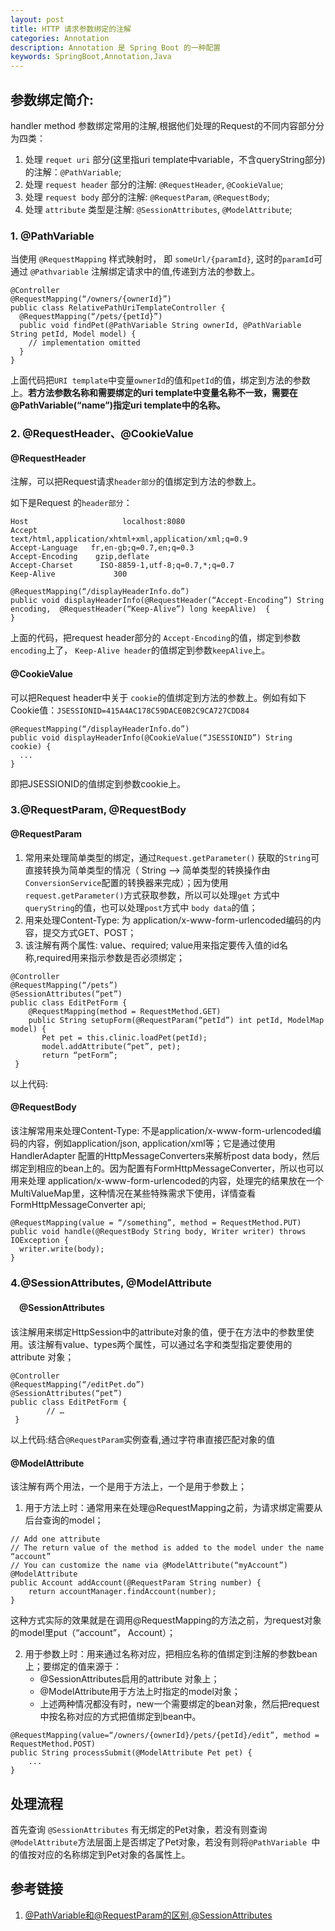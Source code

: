```yaml
---
layout: post
title: HTTP 请求参数绑定的注解
categories: Annotation
description: Annotation 是 Spring Boot 的一种配置
keywords: SpringBoot,Annotation,Java
---
```


## 参数绑定简介:
handler method 参数绑定常用的注解,根据他们处理的Request的不同内容部分分为四类：

1. 处理 `requet uri` 部分(这里指uri template中variable，不含queryString部分)的注解：`@PathVariable`;
2. 处理 `request header` 部分的注解: `@RequestHeader`, `@CookieValue`;
3. 处理 `request body` 部分的注解: `@RequestParam`,  `@RequestBody`;
4. 处理 `attribute` 类型是注解: `@SessionAttributes`, `@ModelAttribute`;

### 1. @PathVariable 
当使用 `@RequestMapping` 样式映射时， 即 `someUrl/{paramId}`, 这时的`paramId`可通过 `@Pathvariable` 注解绑定请求中的值,传递到方法的参数上。

```
@Controller  
@RequestMapping(“/owners/{ownerId}”)  
public class RelativePathUriTemplateController {      
  @RequestMapping(“/pets/{petId}”)  
  public void findPet(@PathVariable String ownerId, @PathVariable String petId, Model model) {      
    // implementation omitted   
  }  
}  
```

上面代码把`URI template`中变量`ownerId`的值和`petId`的值，绑定到方法的参数上。**若方法参数名称和需要绑定的uri template中变量名称不一致，需要在@PathVariable(“name”)指定uri template中的名称。**  


### 2. @RequestHeader、@CookieValue
#### @RequestHeader 
注解，可以把Request请求`header部分`的值绑定到方法的参数上。

如下是Request 的`header部分`：

```
Host                     localhost:8080  
Accept                  text/html,application/xhtml+xml,application/xml;q=0.9  
Accept-Language   fr,en-gb;q=0.7,en;q=0.3  
Accept-Encoding    gzip,deflate  
Accept-Charset      ISO-8859-1,utf-8;q=0.7,*;q=0.7  
Keep-Alive             300  
```

```
@RequestMapping(“/displayHeaderInfo.do”)  
public void displayHeaderInfo(@RequestHeader(“Accept-Encoding”) String encoding,  @RequestHeader(“Keep-Alive”) long keepAlive)  {  
}  
```

上面的代码，把request header部分的 `Accept-Encoding`的值，绑定到参数`encoding`上了， `Keep-Alive header`的值绑定到参数`keepAlive`上。

#### @CookieValue 
可以把Request header中关于 `cookie`的值绑定到方法的参数上。例如有如下Cookie值：`JSESSIONID=415A4AC178C59DACE0B2C9CA727CDD84 `

```
@RequestMapping(“/displayHeaderInfo.do”)  
public void displayHeaderInfo(@CookieValue(“JSESSIONID”) String cookie) {  
  ...      
}  
```

即把JSESSIONID的值绑定到参数cookie上。

### 3.@RequestParam, @RequestBody
#### @RequestParam 
1. 常用来处理简单类型的绑定，通过`Request.getParameter()` 获取的`String`可直接转换为简单类型的情况（ String –> 简单类型的转换操作由`ConversionService`配置的转换器来完成）；因为使用`request.getParameter()`方式获取参数，所以可以处理`get` 方式中`queryString`的值，也可以处理`post`方式中 `body data`的值；
2. 用来处理Content-Type: 为 application/x-www-form-urlencoded编码的内容，提交方式GET、POST；
3. 该注解有两个属性: value、required; value用来指定要传入值的id名称,required用来指示参数是否必须绑定；

```
@Controller  
@RequestMapping(“/pets”)  
@SessionAttributes(“pet”)  
public class EditPetForm {  
    @RequestMapping(method = RequestMethod.GET)  
    public String setupForm(@RequestParam(“petId”) int petId, ModelMap model) {  
       Pet pet = this.clinic.loadPet(petId);  
       model.addAttribute(“pet”, pet);  
       return “petForm”;  
 } 
```

以上代码:

#### @RequestBody
该注解常用来处理Content-Type: 不是application/x-www-form-urlencoded编码的内容，例如application/json, application/xml等；它是通过使用HandlerAdapter 配置的HttpMessageConverters来解析post data body，然后绑定到相应的bean上的。因为配置有FormHttpMessageConverter，所以也可以用来处理 application/x-www-form-urlencoded的内容，处理完的结果放在一个MultiValueMap里，这种情况在某些特殊需求下使用，详情查看FormHttpMessageConverter api;

```
@RequestMapping(value = “/something”, method = RequestMethod.PUT)  
public void handle(@RequestBody String body, Writer writer) throws IOException {  
  writer.write(body);  
} 
```

### 4.@SessionAttributes, @ModelAttribute

#### 　@SessionAttributes
该注解用来绑定HttpSession中的attribute对象的值，便于在方法中的参数里使用。该注解有value、types两个属性，可以通过名字和类型指定要使用的attribute 对象；

```
@Controller  
@RequestMapping(“/editPet.do”)  
@SessionAttributes(“pet”)  
public class EditPetForm {  
        // …   
 } 
```

以上代码:结合`@RequestParam`实例查看,通过字符串直接匹配对象的值

#### @ModelAttribute 
该注解有两个用法，一个是用于方法上，一个是用于参数上；
1. 用于方法上时：通常用来在处理@RequestMapping之前，为请求绑定需要从后台查询的model；

```
// Add one attribute   
// The return value of the method is added to the model under the name “account”   
// You can customize the name via @ModelAttribute(“myAccount”) 
@ModelAttribute  
public Account addAccount(@RequestParam String number) {  
    return accountManager.findAccount(number);  
} 
```

这种方式实际的效果就是在调用@RequestMapping的方法之前，为request对象的model里put（“account”， Account）；

2. 用于参数上时：用来通过名称对应，把相应名称的值绑定到注解的参数bean上；要绑定的值来源于：
    - @SessionAttributes启用的attribute 对象上；
    - @ModelAttribute用于方法上时指定的model对象；
    - 上述两种情况都没有时，new一个需要绑定的bean对象，然后把request中按名称对应的方式把值绑定到bean中。

```
@RequestMapping(value=“/owners/{ownerId}/pets/{petId}/edit”, method = RequestMethod.POST)  
public String processSubmit(@ModelAttribute Pet pet) {  
    ...
}   
```

## 处理流程
首先查询 `@SessionAttributes` 有无绑定的Pet对象，若没有则查询 `@ModelAttribute`方法层面上是否绑定了Pet对象，若没有则将`@PathVariable `中的值按对应的名称绑定到Pet对象的各属性上。

## 参考链接
1. [@PathVariable和@RequestParam的区别,@SessionAttributes](http://www.blogs8.cn/posts/A1mIcd8)